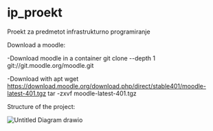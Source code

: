 # ip_proekt
Proekt za predmetot infrastrukturno programiranje

Download a moodle:

-Download moodle in a container
git clone --depth 1 git://git.moodle.org/moodle.git

-Download with apt
wget https://download.moodle.org/download.php/direct/stable401/moodle-latest-401.tgz
tar -zxvf moodle-latest-401.tgz

Structure of the project:

![Untitled Diagram drawio](https://github.com/janevnikola/ip_proekt/assets/72938546/d361f485-41fe-4253-a514-ec28bd1fabcf)
